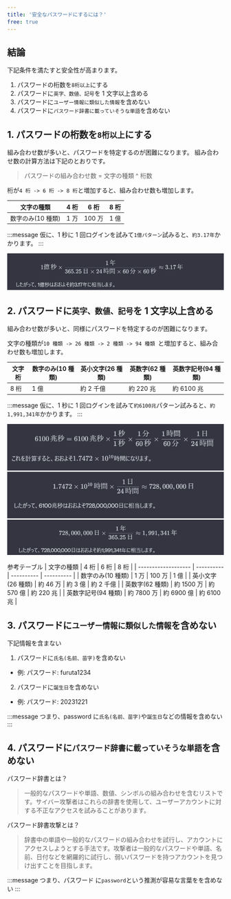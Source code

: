 ```yaml
---
title: '安全なパスワードにするには？'
free: true
---
```


## 結論

下記条件を満たすと安全性が高まります。

1. パスワードの桁数を`8桁以上`にする
2. パスワードに`英字、数値、記号`を 1 文字以上含める
3. パスワードに`ユーザー情報に類似した情報`を含めない
4. パスワードに`パスワード辞書に載っていそうな単語`を含めない

## 1. パスワードの桁数を`8桁以上`にする

組み合わせ数が多いと、パスワードを特定するのが困難になります。
組み合わせ数の計算方法は下記のとおりです。

> パスワードの組み合わせ数 = 文字の種類 ^ 桁数

桁が`4 桁 -> 6 桁 -> 8 桁`と増加すると、組み合わせ数も増加します。

| 文字の種類        | 4 桁 | 6 桁   | 8 桁 |
| ----------------- | ---- | ------ | ---- |
| 数字のみ(10 種類) | 1 万 | 100 万 | 1 億 |

:::message
仮に、1 秒に 1 回ログインを試みて`1億パターン`試みると、`約3.17年`かかります。
:::

![password-step00](/images/books/secure-web-app/password/password-step00.png)

## 2. パスワードに`英字、数値、記号`を 1 文字以上含める

組み合わせ数が多いと、同様にパスワードを特定するのが困難になります。

文字の種類が`10 種類 -> 26 種類 -> 2 種類 -> 94 種類 `と増加すると、組み合わせ数も増加します。

| 文字桁 | 数字のみ(10 種類) | 英小文字(26 種類) | 英数字(62 種類) | 英数字記号(94 種類) |
| ------ | ----------------- | ----------------- | --------------- | ------------------- |
| 8 桁   | 1 億              | 約 2 千億         | 約 220 兆       | 約 6100 兆          |

:::message
仮に、1 秒に 1 回ログインを試みて`約6100兆`パターン試みると、`約1,991,341年`かかります。
:::

![password-step01](/images/books/secure-web-app/password/password-step01.png)
![password-step02](/images/books/secure-web-app/password/password-step02.png)
![password-step03](/images/books/secure-web-app/password/password-step03.png)

参考テーブル
| 文字の種類 | 4 桁 | 6 桁 | 8 桁 |
| ------------------- | ---------- | ---------- | ---------- |
| 数字のみ(10 種類) | 1 万 | 100 万 | 1 億 |
| 英小文字(26 種類) | 約 46 万 | 約 3 億 | 約 2 千億 |
| 英数字(62 種類) | 約 1500 万 | 約 570 億 | 約 220 兆 |
| 英数字記号(94 種類) | 約 7800 万 | 約 6900 億 | 約 6100 兆 |

## 3. パスワードに`ユーザー情報に類似した情報`を含めない

下記情報を含まない

1. パスワードに`氏名(名前、苗字)`を含めない

- 例: パスワード: furuta1234

2. パスワードに`誕生日`を含めない

- 例: パスワード: 20231221

:::message
つまり、password に`氏名(名前、苗字)`や`誕生日`などの情報を含めない
:::

## 4. パスワードに`パスワード辞書に載っていそうな単語`を含めない

パスワード辞書とは？

> 一般的なパスワードや単語、数値、シンボルの組み合わせを含むリストです。サイバー攻撃者はこれらの辞書を使用して、ユーザーアカウントに対する不正なアクセスを試みることがあります。

パスワード辞書攻撃とは？

> 辞書中の単語や一般的なパスワードの組み合わせを試行し、アカウントにアクセスしようとする手法です。攻撃者は一般的なパスワードや単語、名前、日付などを網羅的に試行し、弱いパスワードを持つアカウントを見つけ出すことを目指します。

:::message
つまり、パスワード に`password`という推測が容易な言葉をを含めない
:::
